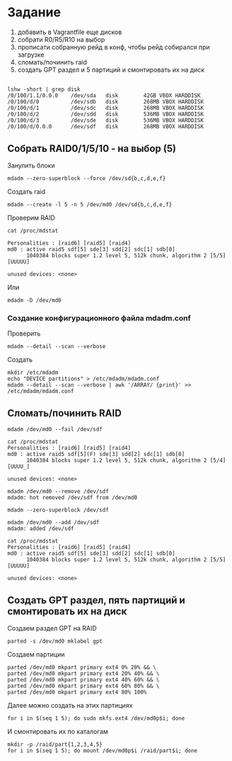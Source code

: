 # Задание
1. добавить в Vagrantfile еще дисков
2. собрати R0/R5/R10 на выбор
3. прописати собранную рейд в конф, чтобы рейд собирался при загрузке
4. сломать/починить raid
5. создать GPT раздел и 5 партиций и смонтировать их на диск

## 
```
lshw -short | grep disk
/0/100/1.1/0.0.0    /dev/sda   disk        42GB VBOX HARDDISK
/0/100/d/0          /dev/sdb   disk        268MB VBOX HARDDISK
/0/100/d/1          /dev/sdc   disk        268MB VBOX HARDDISK
/0/100/d/2          /dev/sdd   disk        536MB VBOX HARDDISK
/0/100/d/3          /dev/sde   disk        536MB VBOX HARDDISK
/0/100/d/0.0.0      /dev/sdf   disk        268MB VBOX HARDDISK
```

## Собрать RAID0/1/5/10 - на выбор (5)

Занулить блоки
```
mdadm --zero-superblock --force /dev/sd{b,c,d,e,f}
```
Создать raid
```
mdadm --create -l 5 -n 5 /dev/md0 /dev/sd{b,c,d,e,f}
```
Проверим RAID
```
cat /proc/mdstat

Personalities : [raid6] [raid5] [raid4] 
md0 : active raid5 sdf[5] sde[3] sdd[2] sdc[1] sdb[0]
      1040384 blocks super 1.2 level 5, 512k chunk, algorithm 2 [5/5] [UUUUU]
      
unused devices: <none>
```
Или
```
mdadm -D /dev/md0
```

### Создание конфигурационного файла mdadm.conf
Проверить
```
mdadm --detail --scan --verbose
```
Создать
```
mkdir /etc/mdadm
echo "DEVICE partitions" > /etc/mdadm/mdadm.conf
mdadm --detail --scan --verbose | awk '/ARRAY/ {print}' >> /etc/mdadm/mdadm.conf
```


## Сломать/починить RAID
```
mdadm /dev/md0 --fail /dev/sdf

cat /proc/mdstat
Personalities : [raid6] [raid5] [raid4] 
md0 : active raid5 sdf[5](F) sde[3] sdd[2] sdc[1] sdb[0]
      1040384 blocks super 1.2 level 5, 512k chunk, algorithm 2 [5/4] [UUUU_]
      
unused devices: <none>

mdadm /dev/md0 --remove /dev/sdf
mdadm: hot removed /dev/sdf from /dev/md0

mdadm --zero-superblock /dev/sdf

mdadm /dev/md0 --add /dev/sdf
mdadm: added /dev/sdf

cat /proc/mdstat
Personalities : [raid6] [raid5] [raid4] 
md0 : active raid5 sdf[5] sde[3] sdd[2] sdc[1] sdb[0]
      1040384 blocks super 1.2 level 5, 512k chunk, algorithm 2 [5/5] [UUUUU]
      
unused devices: <none>
```

## Создать GPT раздел, пять партиций и смонтировать их на диск

Создаем раздел GPT на RAID
```
parted -s /dev/md0 mklabel gpt
```
Создаем партиции
```
parted /dev/md0 mkpart primary ext4 0% 20% && \
parted /dev/md0 mkpart primary ext4 20% 40% && \
parted /dev/md0 mkpart primary ext4 40% 60% && \
parted /dev/md0 mkpart primary ext4 60% 80% && \
parted /dev/md0 mkpart primary ext4 80% 100%
```
  
Далее можно создать на этих партициях
```
for i in $(seq 1 5); do sudo mkfs.ext4 /dev/md0p$i; done
```
  
И смонтировать их по каталогам
```
mkdir -p /raid/part{1,2,3,4,5}
for i in $(seq 1 5); do mount /dev/md0p$i /raid/part$i; done
```






